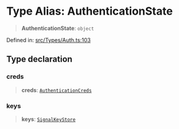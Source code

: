 # Type Alias: AuthenticationState

> **AuthenticationState**: `object`

Defined in: [src/Types/Auth.ts:103](https://github.com/Fokusdotid/bail/blob/043003e0dc220c8f52aef36f90c7026f3a192427/src/Types/Auth.ts#L103)

## Type declaration

### creds

> **creds**: [`AuthenticationCreds`](AuthenticationCreds.md)

### keys

> **keys**: [`SignalKeyStore`](SignalKeyStore.md)
